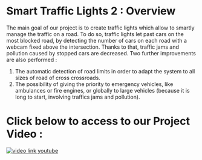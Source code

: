 # Smart Traffic Lights 2 : Overview
The main goal of our project is to create traffic lights which allow to smartly manage the traffic on a road. 
To do so, traffic lights let past cars on the most blocked road, by detecting the number of cars on each road with a webcam fixed above the intersection. Thanks to that, traffic jams and pollution caused by stopped cars are decreased.
Two further improvements are also performed : 

1) The automatic detection of road limits in order to adapt the system to all sizes of road of cross crossroads.
2) The possibility of giving the priority to emergency vehicles, like ambulances or fire engines, or globally to large vehicles (because it is long to start, involving traffics jams and pollution).



# Click below to access to our Project Video : 

[![video link youtube](http://liverpoolfc-fr.wifeo.com/images/c/cap/capture-d-e-cran-2018-04-29-a-16-51-56.jpg)](https://www.youtube.com/watch?v=Fwua8g3W6qo&feature=youtu.be)
